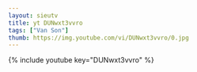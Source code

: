 ```yaml
--- 
layout: sieutv
title: yt DUNwxt3vvro
tags: ["Van Son"]
thumb: https://img.youtube.com/vi/DUNwxt3vvro/0.jpg
---
```

{% include youtube key="DUNwxt3vvro" %} 
